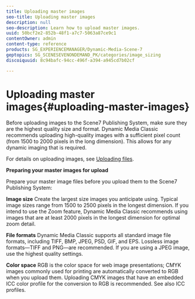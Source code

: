 ```yaml
---
title: Uploading master images
seo-title: Uploading master images
description: null
seo-description: Learn how to upload master images.
uuid: 50bcf2e2-852b-48f1-a7c7-5063a87ce9c1
contentOwner: admin
content-type: reference
products: SG_EXPERIENCEMANAGER/Dynamic-Media-Scene-7
geptopics: SG_SCENESEVENONDEMAND_PK/categories/image_sizing
discoiquuid: 8c94bafc-94cc-496f-a394-a945cd7b02cf

---
```


# Uploading master images{#uploading-master-images}

Before uploading images to the Scene7 Publishing System, make sure they are the highest quality size and format. Dynamic Media Classic recommends uploading high-quality images with a sufficient pixel count (from 1500 to 2000 pixels in the long dimension). This allows for any dynamic imaging that is required.

For details on uploading images, see [Uploading files](uploading-files.md#uploading_files).

**Preparing your master images for upload**

Prepare your master image files before you upload them to the Scene7 Publishing System:

**Image size** Create the largest size images you anticipate using. Typical image sizes range from 1500 to 2500 pixels in the longest dimension. If you intend to use the Zoom feature, Dynamic Media Classic recommends using images that are at least 2000 pixels in the longest dimension for optimal zoom detail.

**File formats** Dynamic Media Classic supports all standard image file formats, including TIFF, BMP, JPEG, PSD, GIF, and EPS. Lossless image formats—TIFF and PNG—are recommended. If you are using a JPEG image, use the highest quality settings.

**Color space** RGB is the color space for web image presentations; CMYK images commonly used for printing are automatically converted to RGB when you upload them. Uploading CMYK images that have an embedded ICC color profile for the conversion to RGB is recommended. See also ICC profiles.
